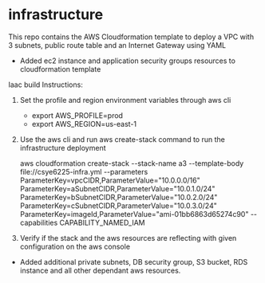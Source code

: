 # infrastructure

This repo contains the AWS Cloudformation template to deploy a VPC with 3 subnets, public route table and an Internet Gateway using YAML

- Added ec2 instance and application security groups resources to cloudformation template

Iaac build Instructions:
1. Set the profile and region environment variables through aws cli
   - export AWS_PROFILE=prod
   - export AWS_REGION=us-east-1
2. Use the aws cli and run aws create-stack command to run the infrastructure deployment
   
   aws cloudformation create-stack --stack-name a3 --template-body file://csye6225-infra.yml --parameters ParameterKey=vpcCIDR,ParameterValue="10.0.0.0/16" ParameterKey=aSubnetCIDR,ParameterValue="10.0.1.0/24" ParameterKey=bSubnetCIDR,ParameterValue="10.0.2.0/24" ParameterKey=cSubnetCIDR,ParameterValue="10.0.3.0/24" ParameterKey=imageId,ParameterValue="ami-01bb6863d65274c90" --capabilities CAPABILITY_NAMED_IAM

3. Verify if the stack and the aws resources are reflecting with given configuration on the aws console

- Added additional private subnets, DB security group, S3 bucket, RDS instance and all other dependant aws resources.